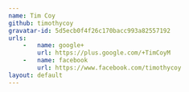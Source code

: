 ```yaml
---
name: Tim Coy
github: timothycoy
gravatar-id: 5d5ecb0f4f26c170bacc993a82557192
urls:
    -   name: google+
        url: https://plus.google.com/+TimCoyM
    -   name: facebook
        url: https://www.facebook.com/timothycoy
layout: default
---
```

